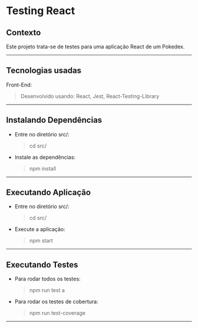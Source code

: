 # Testing React


## Contexto

Este projeto trata-se de testes para uma aplicação React de um Pokedex. 

---

## Tecnologias usadas

Front-End:
> Desenvolvido usando: React, Jest, React-Testing-Library

---

## Instalando Dependências

* Entre no diretório src/:
    > cd src/
 
* Instale as dependências:
    > npm install

---

## Executando Aplicação

* Entre no diretório src/:
    > cd src/
 
* Execute a aplicação:
    > npm start
    
---

## Executando Testes

* Para rodar todos os testes:
  > npm run test a
  
* Para rodar os testes de cobertura:
  > npm run test-coverage

---



  
